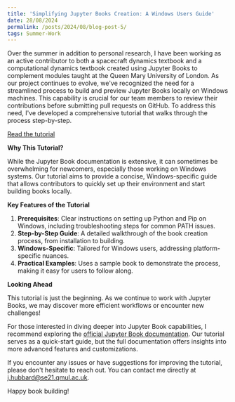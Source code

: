 ```yaml
---
title: 'Simplifying Jupyter Books Creation: A Windows Users Guide'
date: 28/08/2024
permalink: /posts/2024/08/blog-post-5/
tags: Summer-Work
---
```


Over the summer in addition to personal research, I have been working as an active contributor to both a spacecraft dynamics textbook and a computational dynamics textbook created using Jupyter Books to complement modules taught at the Queen Mary University of London. As our project continues to evolve, we've recognized the need for a streamlined process to build and preview Jupyter Books locally on Windows machines. This capability is crucial for our team members to review their contributions before submitting pull requests on GitHub. To address this need, I've developed a comprehensive tutorial that walks through the process step-by-step.

[Read the tutorial](https://github.com/Joosty/Joosty.github.io/blob/master/files/Building_Jupyter_books_on_windows.pdf)

**Why This Tutorial?**

While the Jupyter Book documentation is extensive, it can sometimes be overwhelming for newcomers, especially those working on Windows systems. Our tutorial aims to provide a concise, Windows-specific guide that allows contributors to quickly set up their environment and start building books locally.

**Key Features of the Tutorial**

1. **Prerequisites**: Clear instructions on setting up Python and Pip on Windows, including troubleshooting steps for common PATH issues.
2. **Step-by-Step Guide**: A detailed walkthrough of the book creation process, from installation to building.
3. **Windows-Specific**: Tailored for Windows users, addressing platform-specific nuances.
4. **Practical Examples**: Uses a sample book to demonstrate the process, making it easy for users to follow along.

**Looking Ahead**

This tutorial is just the beginning. As we continue to work with Jupyter Books, we may discover more efficient workflows or encounter new challenges!

For those interested in diving deeper into Jupyter Book capabilities, I recommend exploring the [official Jupyter Book documentation](https://jupyterbook.org/). Our tutorial serves as a quick-start guide, but the full documentation offers insights into more advanced features and customizations.

If you encounter any issues or have suggestions for improving the tutorial, please don't hesitate to reach out. You can contact me directly at j.hubbard@se21.qmul.ac.uk.

Happy book building!

